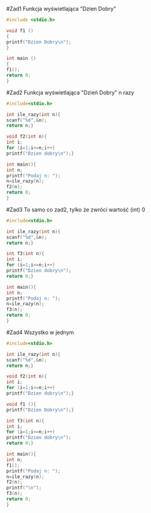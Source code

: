 #Zad1
Funkcja wyświetlająca "Dzien Dobry"
```c
#include <stdio.h>

void f1 ()
{
printf("Dzien Dobry\n");
}

int main ()
{
f1();
return 0;
}
```

#Zad2
Funkcja wyświetlająca "Dzień Dobry" n razy
```c
#include<stdio.h>

int ile_razy(int n){
scanf("%d",&n);
return n;}

void f2(int n){
int i;
for (i=1;i<=n;i++)
printf("Dzien dobry\n");}

int main(){
int n;
printf("Podaj n: ");
n=ile_razy(n);
f2(n);
return 0;
}
```

#Zad3
To samo co zad2, tylko że zwróci wartość (int) 0
```c
#include<stdio.h>

int ile_razy(int n){
scanf("%d",&n);
return n;}

int f3(int n){
int i;
for (i=1;i<=n;i++)
printf("Dzien dobry\n");
return 0;}

int main(){
int n;
printf("Podaj n: ");
n=ile_razy(n);
f3(n);
return 0;
}
```

#Zad4
Wszystko w jednym
```c
#include<stdio.h>

int ile_razy(int n){
scanf("%d",&n);
return n;}

void f2(int n){
int i;
for (i=1;i<=n;i++)
printf("Dzien dobry\n");}

void f1 (){
printf("Dzien Dobry\n");}

int f3(int n){
int i;
for (i=1;i<=n;i++)
printf("Dzien dobry\n");
return 0;}

int main(){
int n;
f1();
printf("Podaj n: ");
n=ile_razy(n);
f2(n);
printf("\n");
f3(n);
return 0;
}
```

